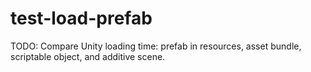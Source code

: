 # test-load-prefab
TODO: Compare Unity loading time:  prefab in resources, asset bundle, scriptable object, and additive scene.
